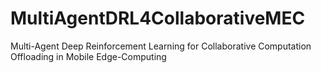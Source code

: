 # MultiAgentDRL4CollaborativeMEC
Multi-Agent Deep Reinforcement Learning for Collaborative Computation Offloading in Mobile Edge-Computing
